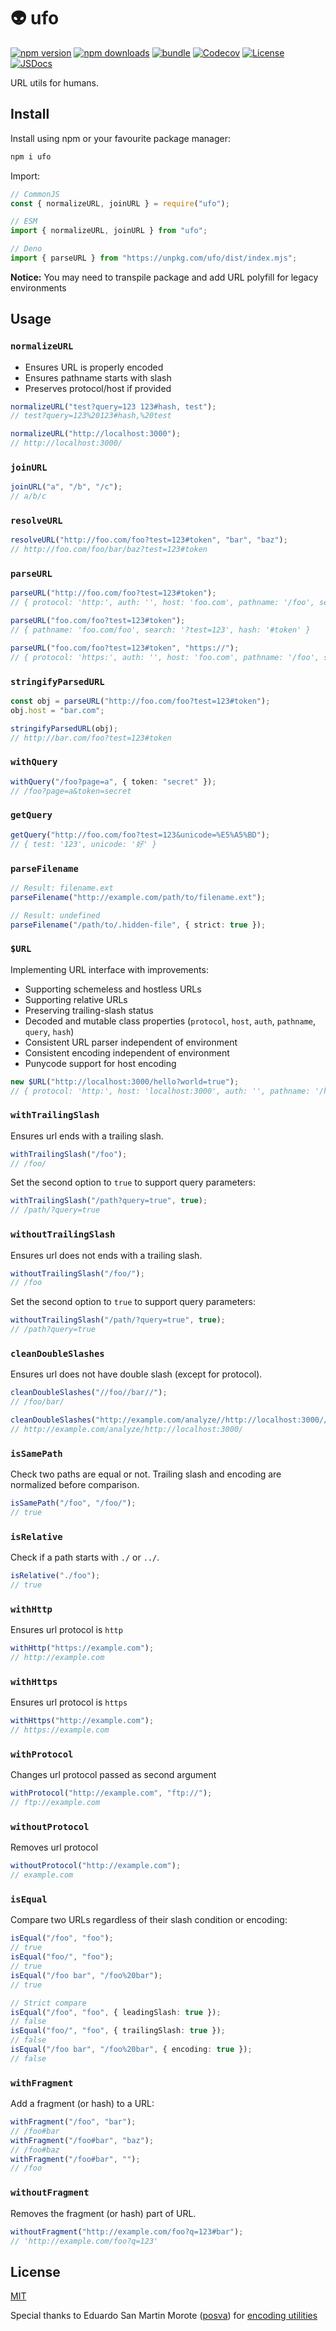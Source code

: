 # 👽 ufo

[![npm version][npm-version-src]][npm-version-href]
[![npm downloads][npm-downloads-src]][npm-downloads-href]
[![bundle][bundle-src]][bundle-href]
[![Codecov][codecov-src]][codecov-href]
[![License][license-src]][license-href]
[![JSDocs][jsdocs-src]][jsdocs-href]

URL utils for humans.

## Install

Install using npm or your favourite package manager:

```bash
npm i ufo
```

Import:

```js
// CommonJS
const { normalizeURL, joinURL } = require("ufo");

// ESM
import { normalizeURL, joinURL } from "ufo";

// Deno
import { parseURL } from "https://unpkg.com/ufo/dist/index.mjs";
```

**Notice:** You may need to transpile package and add URL polyfill for legacy environments

## Usage

### `normalizeURL`

- Ensures URL is properly encoded
- Ensures pathname starts with slash
- Preserves protocol/host if provided

```ts
normalizeURL("test?query=123 123#hash, test");
// test?query=123%20123#hash,%20test

normalizeURL("http://localhost:3000");
// http://localhost:3000/
```

### `joinURL`

```ts
joinURL("a", "/b", "/c");
// a/b/c
```

### `resolveURL`

```ts
resolveURL("http://foo.com/foo?test=123#token", "bar", "baz");
// http://foo.com/foo/bar/baz?test=123#token
```

### `parseURL`

```ts
parseURL("http://foo.com/foo?test=123#token");
// { protocol: 'http:', auth: '', host: 'foo.com', pathname: '/foo', search: '?test=123', hash: '#token' }

parseURL("foo.com/foo?test=123#token");
// { pathname: 'foo.com/foo', search: '?test=123', hash: '#token' }

parseURL("foo.com/foo?test=123#token", "https://");
// { protocol: 'https:', auth: '', host: 'foo.com', pathname: '/foo', search: '?test=123', hash: '#token' }
```

### `stringifyParsedURL`

```ts
const obj = parseURL("http://foo.com/foo?test=123#token");
obj.host = "bar.com";

stringifyParsedURL(obj);
// http://bar.com/foo?test=123#token
```

### `withQuery`

```ts
withQuery("/foo?page=a", { token: "secret" });
// /foo?page=a&token=secret
```

### `getQuery`

```ts
getQuery("http://foo.com/foo?test=123&unicode=%E5%A5%BD");
// { test: '123', unicode: '好' }
```

### `parseFilename`

```ts
// Result: filename.ext
parseFilename("http://example.com/path/to/filename.ext");

// Result: undefined
parseFilename("/path/to/.hidden-file", { strict: true });
```

### `$URL`

Implementing URL interface with improvements:

- Supporting schemeless and hostless URLs
- Supporting relative URLs
- Preserving trailing-slash status
- Decoded and mutable class properties (`protocol`, `host`, `auth`, `pathname`, `query`, `hash`)
- Consistent URL parser independent of environment
- Consistent encoding independent of environment
- Punycode support for host encoding

```ts
new $URL("http://localhost:3000/hello?world=true");
// { protocol: 'http:', host: 'localhost:3000', auth: '', pathname: '/hello', query: { world: 'true' }, hash: '' }
```

### `withTrailingSlash`

Ensures url ends with a trailing slash.

```ts
withTrailingSlash("/foo");
// /foo/
```

Set the second option to `true` to support query parameters:

```ts
withTrailingSlash("/path?query=true", true);
// /path/?query=true
```

### `withoutTrailingSlash`

Ensures url does not ends with a trailing slash.

```ts
withoutTrailingSlash("/foo/");
// /foo
```

Set the second option to `true` to support query parameters:

```ts
withoutTrailingSlash("/path/?query=true", true);
// /path?query=true
```

### `cleanDoubleSlashes`

Ensures url does not have double slash (except for protocol).

```ts
cleanDoubleSlashes("//foo//bar//");
// /foo/bar/

cleanDoubleSlashes("http://example.com/analyze//http://localhost:3000//");
// http://example.com/analyze/http://localhost:3000/
```

### `isSamePath`

Check two paths are equal or not. Trailing slash and encoding are normalized before comparison.

```ts
isSamePath("/foo", "/foo/");
// true
```

### `isRelative`

Check if a path starts with `./` or `../`.

```ts
isRelative("./foo");
// true
```

### `withHttp`

Ensures url protocol is `http`

```ts
withHttp("https://example.com");
// http://example.com
```

### `withHttps`

Ensures url protocol is `https`

```ts
withHttps("http://example.com");
// https://example.com
```

### `withProtocol`

Changes url protocol passed as second argument

```ts
withProtocol("http://example.com", "ftp://");
// ftp://example.com
```

### `withoutProtocol`

Removes url protocol

```ts
withoutProtocol("http://example.com");
// example.com
```

### `isEqual`

Compare two URLs regardless of their slash condition or encoding:

```ts
isEqual("/foo", "foo");
// true
isEqual("foo/", "foo");
// true
isEqual("/foo bar", "/foo%20bar");
// true

// Strict compare
isEqual("/foo", "foo", { leadingSlash: true });
// false
isEqual("foo/", "foo", { trailingSlash: true });
// false
isEqual("/foo bar", "/foo%20bar", { encoding: true });
// false
```

### `withFragment`

Add a fragment (or hash) to a URL:

```ts
withFragment("/foo", "bar");
// /foo#bar
withFragment("/foo#bar", "baz");
// /foo#baz
withFragment("/foo#bar", "");
// /foo
```

### `withoutFragment`

Removes the fragment (or hash) part of URL.

```ts
withoutFragment("http://example.com/foo?q=123#bar");
// 'http://example.com/foo?q=123'
```

## License

[MIT](./LICENSE)

Special thanks to Eduardo San Martin Morote ([posva](https://github.com/posva)) for [encoding utilities](https://github.com/vuejs/vue-router-next/blob/v4.0.1/src/encoding.ts)

<!-- Badges -->

[npm-version-src]: https://img.shields.io/npm/v/ufo?style=flat&colorA=18181B&colorB=F0DB4F
[npm-version-href]: https://npmjs.com/package/ufo
[npm-downloads-src]: https://img.shields.io/npm/dm/ufo?style=flat&colorA=18181B&colorB=F0DB4F
[npm-downloads-href]: https://npmjs.com/package/ufo
[codecov-src]: https://img.shields.io/codecov/c/gh/unjs/ufo/main?style=flat&colorA=18181B&colorB=F0DB4F
[codecov-href]: https://codecov.io/gh/unjs/ufo
[bundle-src]: https://img.shields.io/bundlephobia/minzip/ufo?style=flat&colorA=18181B&colorB=F0DB4F
[bundle-href]: https://bundlephobia.com/result?p=ufo
[license-src]: https://img.shields.io/github/license/unjs/ufo.svg?style=flat&colorA=18181B&colorB=F0DB4F
[license-href]: https://github.com/unjs/ufo/blob/main/LICENSE
[jsdocs-src]: https://img.shields.io/badge/jsDocs.io-reference-18181B?style=flat&colorA=18181B&colorB=F0DB4F
[jsdocs-href]: https://www.jsdocs.io/package/ufo
